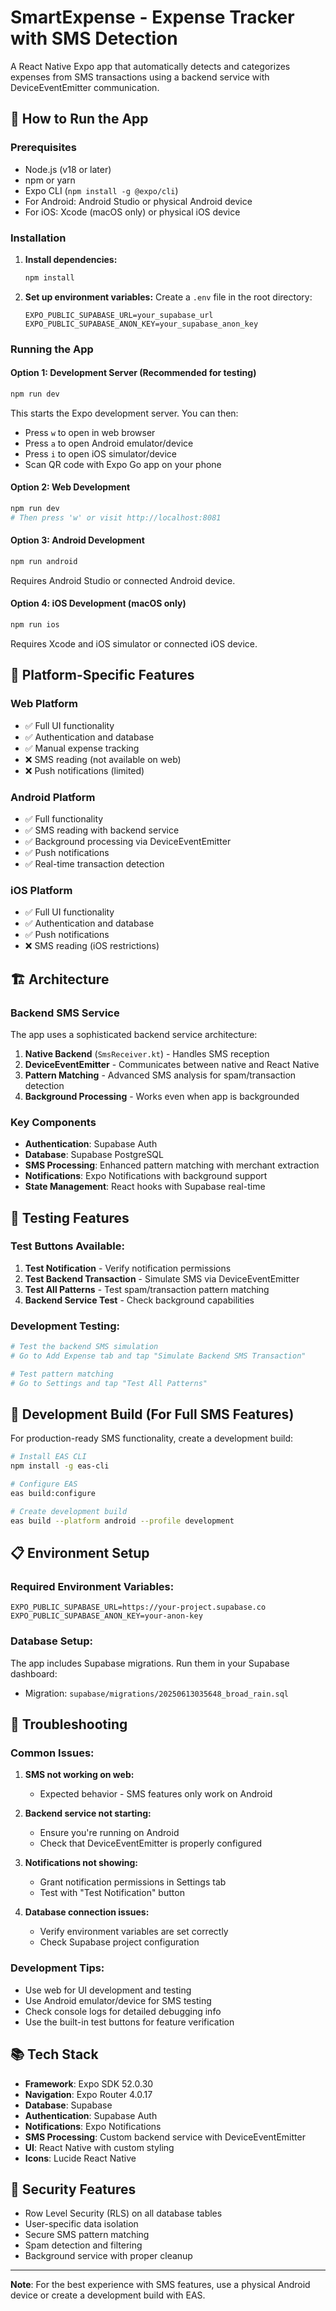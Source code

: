 # SmartExpense - Expense Tracker with SMS Detection

A React Native Expo app that automatically detects and categorizes expenses from SMS transactions using a backend service with DeviceEventEmitter communication.

## 🚀 How to Run the App

### Prerequisites

- Node.js (v18 or later)
- npm or yarn
- Expo CLI (`npm install -g @expo/cli`)
- For Android: Android Studio or physical Android device
- For iOS: Xcode (macOS only) or physical iOS device

### Installation

1. **Install dependencies:**
   ```bash
   npm install
   ```

2. **Set up environment variables:**
   Create a `.env` file in the root directory:
   ```env
   EXPO_PUBLIC_SUPABASE_URL=your_supabase_url
   EXPO_PUBLIC_SUPABASE_ANON_KEY=your_supabase_anon_key
   ```

### Running the App

#### Option 1: Development Server (Recommended for testing)
```bash
npm run dev
```
This starts the Expo development server. You can then:
- Press `w` to open in web browser
- Press `a` to open Android emulator/device
- Press `i` to open iOS simulator/device
- Scan QR code with Expo Go app on your phone

#### Option 2: Web Development
```bash
npm run dev
# Then press 'w' or visit http://localhost:8081
```

#### Option 3: Android Development
```bash
npm run android
```
Requires Android Studio or connected Android device.

#### Option 4: iOS Development (macOS only)
```bash
npm run ios
```
Requires Xcode and iOS simulator or connected iOS device.

## 📱 Platform-Specific Features

### Web Platform
- ✅ Full UI functionality
- ✅ Authentication and database
- ✅ Manual expense tracking
- ❌ SMS reading (not available on web)
- ❌ Push notifications (limited)

### Android Platform
- ✅ Full functionality
- ✅ SMS reading with backend service
- ✅ Background processing via DeviceEventEmitter
- ✅ Push notifications
- ✅ Real-time transaction detection

### iOS Platform
- ✅ Full UI functionality
- ✅ Authentication and database
- ✅ Push notifications
- ❌ SMS reading (iOS restrictions)

## 🏗️ Architecture

### Backend SMS Service
The app uses a sophisticated backend service architecture:

1. **Native Backend** (`SmsReceiver.kt`) - Handles SMS reception
2. **DeviceEventEmitter** - Communicates between native and React Native
3. **Pattern Matching** - Advanced SMS analysis for spam/transaction detection
4. **Background Processing** - Works even when app is backgrounded

### Key Components
- **Authentication**: Supabase Auth
- **Database**: Supabase PostgreSQL
- **SMS Processing**: Enhanced pattern matching with merchant extraction
- **Notifications**: Expo Notifications with background support
- **State Management**: React hooks with Supabase real-time

## 🧪 Testing Features

### Test Buttons Available:
1. **Test Notification** - Verify notification permissions
2. **Test Backend Transaction** - Simulate SMS via DeviceEventEmitter
3. **Test All Patterns** - Test spam/transaction pattern matching
4. **Backend Service Test** - Check background capabilities

### Development Testing:
```bash
# Test the backend SMS simulation
# Go to Add Expense tab and tap "Simulate Backend SMS Transaction"

# Test pattern matching
# Go to Settings and tap "Test All Patterns"
```

## 🔧 Development Build (For Full SMS Features)

For production-ready SMS functionality, create a development build:

```bash
# Install EAS CLI
npm install -g eas-cli

# Configure EAS
eas build:configure

# Create development build
eas build --platform android --profile development
```

## 📋 Environment Setup

### Required Environment Variables:
```env
EXPO_PUBLIC_SUPABASE_URL=https://your-project.supabase.co
EXPO_PUBLIC_SUPABASE_ANON_KEY=your-anon-key
```

### Database Setup:
The app includes Supabase migrations. Run them in your Supabase dashboard:
- Migration: `supabase/migrations/20250613035648_broad_rain.sql`

## 🚨 Troubleshooting

### Common Issues:

1. **SMS not working on web:**
   - Expected behavior - SMS features only work on Android

2. **Backend service not starting:**
   - Ensure you're running on Android
   - Check that DeviceEventEmitter is properly configured

3. **Notifications not showing:**
   - Grant notification permissions in Settings tab
   - Test with "Test Notification" button

4. **Database connection issues:**
   - Verify environment variables are set correctly
   - Check Supabase project configuration

### Development Tips:

- Use web for UI development and testing
- Use Android emulator/device for SMS testing
- Check console logs for detailed debugging info
- Use the built-in test buttons for feature verification

## 📚 Tech Stack

- **Framework**: Expo SDK 52.0.30
- **Navigation**: Expo Router 4.0.17
- **Database**: Supabase
- **Authentication**: Supabase Auth
- **Notifications**: Expo Notifications
- **SMS Processing**: Custom backend service with DeviceEventEmitter
- **UI**: React Native with custom styling
- **Icons**: Lucide React Native

## 🔐 Security Features

- Row Level Security (RLS) on all database tables
- User-specific data isolation
- Secure SMS pattern matching
- Spam detection and filtering
- Background service with proper cleanup

---

**Note**: For the best experience with SMS features, use a physical Android device or create a development build with EAS.